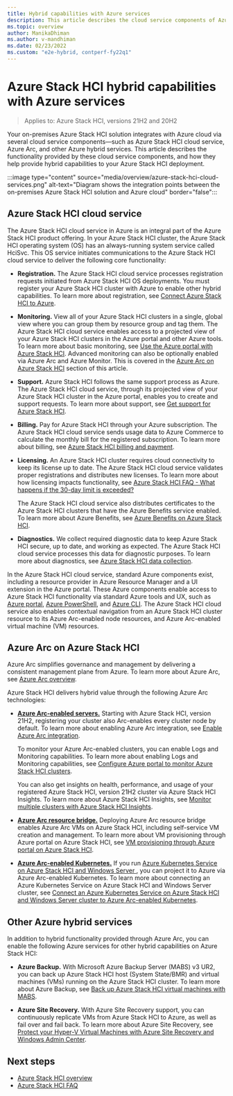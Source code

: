 ```yaml
---
title: Hybrid capabilities with Azure services
description: This article describes the cloud service components of Azure Stack HCI.
ms.topic: overview
author: ManikaDhiman
ms.author: v-mandhiman
ms.date: 02/23/2022
ms.custom: "e2e-hybrid, contperf-fy22q1"
---
```


# Azure Stack HCI hybrid capabilities with Azure services

> Applies to: Azure Stack HCI, versions 21H2 and 20H2

Your on-premises Azure Stack HCI solution integrates with Azure cloud via several cloud service components—such as Azure Stack HCI cloud service, Azure Arc, and other Azure hybrid services. This article describes the functionality provided by these cloud service components, and how they help provide hybrid capabilities to your Azure Stack HCI deployment.

:::image type="content" source="media/overview/azure-stack-hci-cloud-services.png" alt-text="Diagram shows the integration points between the on-premises Azure Stack HCI solution and Azure cloud" border="false":::

## Azure Stack HCI cloud service

The Azure Stack HCI cloud service in Azure is an integral part of the Azure Stack HCI product offering. In your Azure Stack HCI cluster, the Azure Stack HCI operating system (OS) has an always-running system service called HciSvc. This OS service initiates communications to the Azure Stack HCI cloud service to deliver the following core functionality:

- **Registration.** The Azure Stack HCI cloud service processes registration requests initiated from Azure Stack HCI OS deployments. You must register your Azure Stack HCI cluster with Azure to enable other hybrid capabilities. To learn more about registration, see [Connect Azure Stack HCI to Azure](deploy/register-with-azure.md).

- **Monitoring.** View all of your Azure Stack HCI clusters in a single, global view where you can group them by resource group and tag them. The Azure Stack HCI cloud service enables access to a projected view of your Azure Stack HCI clusters in the Azure portal and other Azure tools. To learn more about basic monitoring, see [Use the Azure portal with Azure Stack HCI](manage/azure-portal.md). Advanced monitoring can also be optionally enabled via Azure Arc and Azure Monitor. This is covered in the [Azure Arc on Azure Stack HCI](#azure-arc-on-azure-stack-hci) section of this article.

- **Support.** Azure Stack HCI follows the same support process as Azure. The Azure Stack HCI cloud service, through its projected view of your Azure Stack HCI cluster in the Azure portal, enables you to create and support requests. To learn more about support, see [Get support for Azure Stack HCI](manage/get-support.md).

- **Billing.** Pay for Azure Stack HCI through your Azure subscription. The Azure Stack HCI cloud service sends usage data to Azure Commerce to calculate the monthly bill for the registered subscription. To learn more about billing, see [Azure Stack HCI billing and payment](concepts/billing.md).

- **Licensing.** An Azure Stack HCI cluster requires cloud connectivity to keep its license up to date. The Azure Stack HCI cloud service validates proper registrations and distributes new licenses. To learn more about how licensing impacts functionality, see [Azure Stack HCI FAQ - What happens if the 30-day limit is exceeded?](faq.yml#what-happens-if-the-30-day-limit-is-exceeded)

    The Azure Stack HCI cloud service also distributes certificates to the Azure Stack HCI clusters that have the Azure Benefits service enabled. To learn more about Azure Benefits, see [Azure Benefits on Azure Stack HCI](manage/azure-benefits.md).

- **Diagnostics.** We collect required diagnostic data to keep Azure Stack HCI secure, up to date, and working as expected. The Azure Stack HCI cloud service processes this data for diagnostic purposes. To learn more about diagnostics, see [Azure Stack HCI data collection](concepts/data-collection.md).

In the Azure Stack HCI cloud service, standard Azure components exist, including a resource provider in Azure Resource Manager and a UI extension in the Azure portal. These Azure components enable access to Azure Stack HCI functionality via standard Azure tools and UX, such as [Azure portal](manage/azure-portal.md), [Azure PowerShell](/powershell/module/az.stackhci/?view=azps-7.2.0&preserve-view=true), and [Azure CLI](/cli/azure/stack-hci?view=azure-cli-latest&preserve-view=true). The Azure Stack HCI cloud service also enables contextual navigation from an Azure Stack HCI cluster resource to its Azure Arc-enabled node resources, and Azure Arc-enabled virtual machine (VM) resources.

## Azure Arc on Azure Stack HCI

Azure Arc simplifies governance and management by delivering a consistent management plane from Azure. To learn more about Azure Arc, see [Azure Arc overview](/azure/azure-arc/overview).

Azure Stack HCI delivers hybrid value through the following Azure Arc technologies:

- [**Azure Arc-enabled servers.**](/azure/azure-arc/servers/overview) Starting with Azure Stack HCI, version 21H2, registering your cluster also Arc-enables every cluster node by default. To learn more about enabling Azure Arc integration, see [Enable Azure Arc integration](deploy/register-with-azure.md#how-do-i-enable-azure-arc-integration).

    To monitor your Azure Arc-enabled clusters, you can enable Logs and Monitoring capabilities. To learn more about enabling Logs and Monitoring capabilities, see [Configure Azure portal to monitor Azure Stack HCI clusters](/azure-stack/hci/manage/monitor-hci-single).

    You can also get insights on health, performance, and usage of your registered Azure Stack HCI, version 21H2 cluster via Azure Stack HCI Insights. To learn more about Azure Stack HCI Insights, see [Monitor multiple clusters with Azure Stack HCI Insights](/azure-stack/hci/manage/monitor-hci-multi).

- [**Azure Arc resource bridge.**](/azure/azure-arc/resource-bridge/overview) Deploying Azure Arc resource bridge enables Azure Arc VMs on Azure Stack HCI, including self-service VM creation and management. To learn more about VM provisioning through Azure portal on Azure Stack HCI, see [VM provisioning through Azure portal on Azure Stack HCI](manage/azure-arc-vm-management-overview.md).

- [**Azure Arc-enabled Kubernetes.**](/azure/azure-arc/kubernetes/overview) If you run [Azure Kubernetes Service on Azure Stack HCI and Windows Server ](/azure/aks/hybrid/overview) , you can project it to Azure via Azure Arc-enabled Kubernetes. To learn more about connecting an Azure Kubernetes Service on Azure Stack HCI and Windows Server cluster, see [Connect an Azure Kubernetes Service on Azure Stack HCI and Windows Server cluster to Azure Arc-enabled Kubernetes](/azure/aks/hybrid/connect-to-arc).

## Other Azure hybrid services

In addition to hybrid functionality provided through Azure Arc, you can enable the following Azure services for other hybrid capabilities on Azure Stack HCI:

- **Azure Backup.** With Microsoft Azure Backup Server (MABS) v3 UR2, you can back up Azure Stack HCI host (System State/BMR) and virtual machines (VMs) running on the Azure Stack HCI cluster. To learn more about Azure Backup, see [Back up Azure Stack HCI virtual machines with MABS](/azure/backup/back-up-azure-stack-hyperconverged-infrastructure-virtual-machines). 

- **Azure Site Recovery.** With Azure Site Recovery support, you can continuously replicate VMs from Azure Stack HCI to Azure, as well as fail over and fail back. To learn more about Azure Site Recovery, see [Protect your Hyper-V Virtual Machines with Azure Site Recovery and Windows Admin Center](manage/azure-site-recovery.md). 

## Next steps

- [Azure Stack HCI overview](overview.md)
- [Azure Stack HCI FAQ](faq.yml)